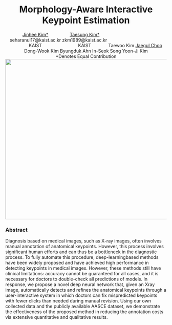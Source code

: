 
<div><h1 align="center">Morphology-Aware Interactive Keypoint Estimation</h1></div>

<div align="center">
  <div style="display:inline-block"><a href="https://sites.google.com/view/jinhee-kim">Jinhee Kim*</a><br>seharanul17@kaist.ac.kr<br>KAIST</div>
  <div style="display:inline-block"><a href="https://github.com/ts-kim/">Taesung Kim*</a><br>zkm1989@kaist.ac.kr<br>KAIST</div>
Taewoo Kim 
<a href="https://sites.google.com/site/jaegulchoo/">Jaegul Choo</a>
Dong-Wook Kim 
Byungduk Ahn 
In-Seok Song 
Yoon-Ji Kim 

</div>

<div align="center">
*Denotes Equal Contribution
</div>

<img src="./video.gif" width="1000px" height="500px">

<div>
<h3>Abstract</h3>

Diagnosis based on medical images, such as X-ray images, often involves manual annotation of anatomical keypoints. However, this process involves significant human efforts and can thus be a bottleneck in the diagnostic process. To fully automate this procedure, deep-learningbased methods have been widely proposed and have achieved high performance in detecting keypoints in medical images. However, these methods still have clinical limitations: accuracy cannot be guaranteed for all cases, and it is necessary for doctors to double-check all predictions of models.
In response, we propose a novel deep neural network that, given an Xray image, automatically detects and refines the anatomical keypoints through a user-interactive system in which doctors can fix mispredicted keypoints with fewer clicks than needed during manual revision. Using our own collected data and the publicly available AASCE dataset, we demonstrate the effectiveness of the proposed method in reducing the annotation costs via extensive quantitative and qualitative results.
</div>
